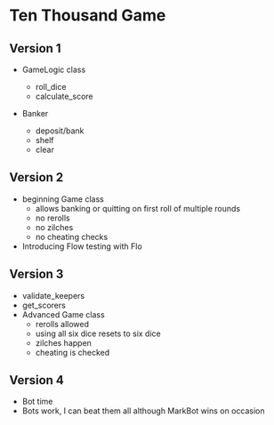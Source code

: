 # Ten Thousand Game

## Version 1

- GameLogic class
  - roll_dice
  - calculate_score

- Banker
  - deposit/bank
  - shelf
  - clear

## Version 2

- beginning Game class
  - allows banking or quitting on first roll of multiple rounds
  - no rerolls
  - no zilches
  - no cheating checks
- Introducing Flow testing with Flo

## Version 3

- validate_keepers
- get_scorers
- Advanced Game class
  - rerolls allowed
  - using all six dice resets to six dice
  - zilches happen
  - cheating is checked

## Version 4

- Bot time
- Bots work, I can beat them all although MarkBot wins on occasion
